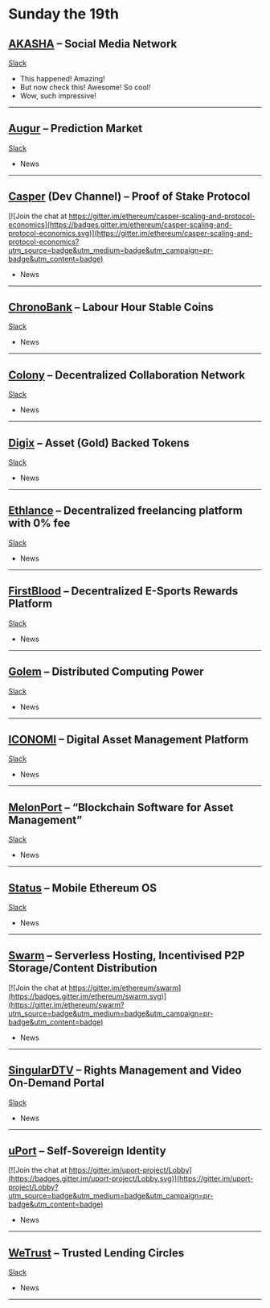 # Sunday the 19th

<!--- Example:
(Name of project) – (1 sentence description of project)
Slack: (Link to slack signup)
(xx).(xx).2017-(xx).(xx).2017 [this week will be 03.12.2017-03.19.2017]
(Bullet points with updates)

Who is doing what:
ChaceHunter: 		Swarm, Status, Colony, WeTrust, ChronoBank
truewavebreak:			ICONOMI, Golem, Augur, AKASHA, MelonPort
MrNebbiolo: 				uPort, Casper, FirstBlood, Digix
PΞther				Ethlance, SingularDTV

…
Feel free to add spaces between the daps if needed if you're like me don’t like to have 1 dap slit between 2 pages. 
...
-->


## [AKASHA](http://akasha.world/) – Social Media Network    
[Slack](https://akasha-slack.herokuapp.com/)
 - This happened! Amazing!
 - But now check this! Awesome! So cool!
 - Wow, such impressive!
---
## [Augur](https://augur.net/) – Prediction Market   
[Slack](http://invite.augur.net/)  
- News  
---
## [Casper](https://blog.ethereum.org/2015/08/01/introducing-casper-friendly-ghost/) (Dev Channel) – Proof of Stake Protocol   
[![Join the chat at https://gitter.im/ethereum/casper-scaling-and-protocol-economics](https://badges.gitter.im/ethereum/casper-scaling-and-protocol-economics.svg)](https://gitter.im/ethereum/casper-scaling-and-protocol-economics?utm_source=badge&utm_medium=badge&utm_campaign=pr-badge&utm_content=badge)  
- News  
---
## [ChronoBank](http://chronobank.io/) – Labour Hour Stable Coins  
[Slack](https://chronobank.herokuapp.com/)  
- News  
---
## [Colony](http://colony.io/) – Decentralized Collaboration Network  
[Slack](https://colonyslack.herokuapp.com/)  
- News  
---
## [Digix](https://digix.io/) – Asset (Gold) Backed Tokens   
[Slack](https://dgx-public.slack.com/signup)  
- News  
---
## [Ethlance](http://ethlance.com/) – Decentralized freelancing platform with 0% fee   
[Slack](https://ethlance.slack.com/)  
- News  
---
## [FirstBlood](https://firstblood.io/) – Decentralized E-Sports Rewards Platform   
[Slack](https://firstbloodio.slack.com/signup)  
- News  
---
## [Golem](https://golem.network/) – Distributed Computing Power   
[Slack](http://golemproject.org:3000/)  
- News  
---
## [ICONOMI](https://iconomi.net/) – Digital Asset Management Platform   
[Slack](https://iconominet.herokuapp.com/)  
- News  
---
## [MelonPort](https://melonport.com/) – “Blockchain Software for Asset Management”  
[Slack](http://chat.melonport.com/)  
- News  
---
## [Status](http://status.im/) – Mobile Ethereum OS  
[Slack](http://slack.status.im/)  
- News  
---

## [Swarm](http://swarm-gateways.net/bzz:/theswarm.eth/) – Serverless Hosting, Incentivised P2P Storage/Content Distribution  
[![Join the chat at https://gitter.im/ethereum/swarm](https://badges.gitter.im/ethereum/swarm.svg)](https://gitter.im/ethereum/swarm?utm_source=badge&utm_medium=badge&utm_campaign=pr-badge&utm_content=badge)  
- News  
---

## [SingularDTV](https://singulardtv.com/) – Rights Management and Video On-Demand Portal  
[Slack](https://singulardtv.slack.com/)  
- News   
---

## [uPort](https://www.uport.me/) – Self-Sovereign Identity  
[![Join the chat at https://gitter.im/uport-project/Lobby](https://badges.gitter.im/uport-project/Lobby.svg)](https://gitter.im/uport-project/Lobby?utm_source=badge&utm_medium=badge&utm_campaign=pr-badge&utm_content=badge)  
- News  
---

## [WeTrust](https://www.wetrust.io/) – Trusted Lending Circles    
[Slack](https://www.wetrust.io/#home-section-slack)
- News  
---
